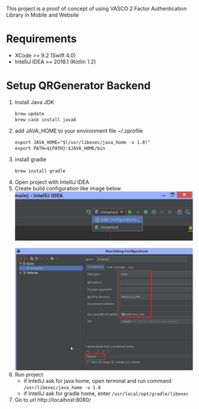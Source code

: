 This project is a proof of concept of using VASCO 2 Factor Authentication Library in Mobile and Website

# Requirements
 * XCode >= 9.2 (Swift 4.0)
 * IntelliJ IDEA >= 2018.1 (Kotlin 1.2)

# Setup QRGenerator Backend
 1. Install Java JDK
     ```
     brew update
     brew cask install java8
     ```
 1. add JAVA_HOME to your environment file ~/.zprofile
     ```
     export JAVA_HOME="$(/usr/libexec/java_home -v 1.8)"
     export PATH=${PATH}:$JAVA_HOME/bin
     ```
 1. install gradle
     ```
     brew install gradle
     ```
 1. Open project with IntelliJ IDEA
 1. Create build configuration like image below <br> ![](Screenshot/buildQR1.png) <br><br> ![](Screenshot/buildQR2.png)
 1. Run project
    * if IntelliJ ask for java home, open terminal and run command ```/usr/libexec/java_home -v 1.8```
    * if IntelliJ ask for gradle home, enter ```/usr/local/opt/gradle/libexec```
 1. Go to url http://localhost:8080/ 
